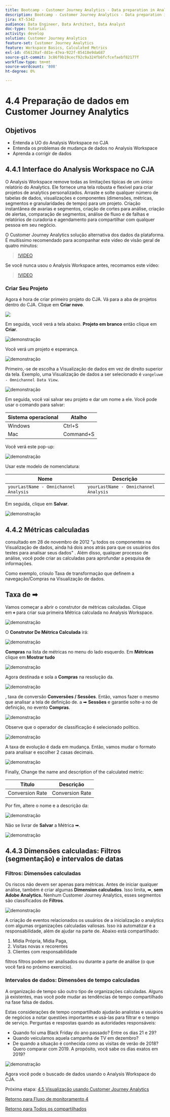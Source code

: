 ```yaml
---
title: Bootcamp - Customer Journey Analytics - Data preparation in Analysis Workspace - Brazil
description: Bootcamp - Customer Journey Analytics - Data preparation in Analysis Workspace - Brazil
jira: KT-5342
audience: Data Engineer, Data Architect, Data Analyst
doc-type: tutorial
activity: develop
solution: Customer Journey Analytics
feature-set: Customer Journey Analytics
feature: Workspace Basics, Calculated Metrics
exl-id: d56128af-dd1e-47ea-922f-85418e9da687
source-git-commit: 3c86f9b19cecf92c9a324fb6fcfcefaebf82177f
workflow-type: tm+mt
source-wordcount: '808'
ht-degree: 0%

---
```


# 4.4 Preparação de dados em Customer Journey Analytics

## Objetivos

- Entenda a UO do Analysis Workspace no CJA
- Entenda os problemas de mudança de dados no Analysis Workspace
- Aprenda a corrigir de dados

## 4.4.1 Interface do Analysis Workspace no CJA

O Analysis Workspace remove todas as limitações típicas de um único relatório do Analytics. Ele fornece uma tela robusta e flexível para criar projetos de analytics personalizados. Arraste e solte qualquer número de tabelas de dados, visualizações e componentes (dimensões, métricas, segmentos e granularidades de tempo) para um projeto. Criação instantânea de avarias e segmentos, criação de cortes para análise, criação de alertas, comparação de segmentos, análise de fluxo e de falhas e relatórios de curadoria e agendamento para compartilhar com qualquer pessoa em seu negócio.

O Customer Journey Analytics solução alternativa dos dados da plataforma. É muitíssimo recomendado para acompanhar este vídeo de visão geral de quatro minutos:

>[!VIDEO](https://video.tv.adobe.com/v/35109?quality=12&learn=on)

Se você nunca usou o Analysis Workspace antes, recomamos este vídeo:

>[!VIDEO](https://video.tv.adobe.com/v/26266?quality=12&learn=on)

### Criar Seu Projeto

Agora é hora de criar primeiro projeto do CJA. Vá para a aba de projetos dentro do CJA. Clique em **Criar novo**.

![](./images/prmenu.png)

Em seguida, você verá a tela abaixo. **Projeto em branco** então clique em **Criar**.

![demonstração](./images/prmenu1.png)

Você verá um projeto e esperança.

![demonstração](./images/premptyprojects.png)

Primeiro,-se de escolha a Visualização de dados em vez de direito superior da tela. Exemplo, uma Visualização de dados a ser selecionado é `vangeluwe - Omnichannel Data View`.

![demonstração](./images/prdv.png)

Em seguida, você vai salvar seu projeto e dar um nome a ele. Você pode usar o comando para salvar:

| Sistema operacional | Atalho |
| ----------------- |-------------| 
| Windows | Ctrl+S |
| Mac | Command+S |

Você verá este pop-up:

![demonstração](./images/prsave.png)

Usar este modelo de nomenclatura:

| Nome | Descrição |
| ----------------- |-------------| 
| `yourLastName - Omnichannel Analysis` | `yourLastName - Omnichannel Analysis` |

Em seguida, clique em **Salvar**.

![demonstração](./images/prsave2.png)

## 4.4.2 Métricas calculadas

consultado em 28 de novembro de 2012 &quot;µ todos os componentes na Visualização de dados, ainda há dois anos atrás para que os usuários dos testes para analisar seus dados&quot; . Além disso, qualquer processo de análise, você pode criar as calculadas para aprofundar a pesquisa de informações.

Como exemplo, crioulo Taxa de transformação que definem a navegação/Compras na Visualização de dados.

## Taxa de ➡

Vamos começar a abrir o construtor de métricas calculadas. Clique em **+** para criar sua primeira Métrica calculada no Analysis Workspace.

![demonstração](./images/pradd.png)

O **Construtor De Métrica Calculada** irá:

![demonstração](./images/prbuilder.png)

**Compras** na lista de métricas no menu do lado esquerdo. Em **Métricas** clique em **Mostrar tudo**

![demonstração](./images/calcbuildercr1.png)

Agora destinada e sola a **Compras** na resolução da.

![demonstração](./images/calcbuildercr2.png)

, taxa de conversão **Conversões / Sessões**. Então, vamos fazer o mesmo que analisar a tela de definição de. a ➡ **Sessões** e garantie solte-a no de definição, no evento **Compras**.

![demonstração](./images/calcbuildercr3.png)

Observe que o operador de classificação é selecionado político.

![demonstração](./images/calcbuildercr4.png)

A taxa de evolução é dada em mudança. Então, vamos mudar o formato para analisar e escolher 2 casas decimais.

![demonstração](./images/calcbuildercr5.png)

Finally, Change the name and description of the calculated metric:

| Título | Descrição |
| ----------------- |-------------| 
| Conversion Rate | Conversion Rate |

Por fim, altere o nome e a descrição da:

![demonstração](./images/calcbuildercr6.png)

Não se livrar de **Salvar** a Métrica ➡.

![demonstração](./images/pr9.png)

## 4.4.3 Dimensões calculadas: Filtros (segmentação) e intervalos de datas

### Filtros: Dimensões calculadas

Os riscos não devem ser apenas para métricas. Antes de iniciar qualquer análise, também é criar algumas **Dimension calculados**. Isso limita, ➡, **sem Adobe Analytics.** Nenhum Customer Journey Analytics, esses segmentos são classificados de **Filtros**.

![demonstração](./images/prfilters.png)

A criação de eventos relacionados os usuários de a inicialização o analytics com algumas organizações calculadas valiosas. Isso irá automatizar é a responsabilidade, além de ajudar na parte de. Abaixo está compartilhado:

1. Mídia Própria, Mídia Paga,
2. Visitas novas x recorentes
3. Clientes com responsabilidade

filtros filtros podem ser analisados ou durante a parte de análise (o que você fará no próximo exercício).

### Intervalos de dados: Dimensões de tempo calculadas

A organização de tempo são outro tipo de organizações calculadas. Alguns já existentes, mas você pode mudar as tendências de tempo compartilhado na fase falsa de dados.

Estas considerações de tempo compartilhado ajudarão analistas e usuários de negócios a notar questões importantes e usá-las para filtrar e o tempo de serviço. Perguntas e respostas quando as autoridades responsáveis:

- Quando foi uma Black Friday do ano passado? Entre os dias 21 e 29?
- Quando veiculamos aquela campanha de TV em dezembro?
- De quando a situação é conhecida como as visitas de verão de 2018? Quero comparar com 2019. A propósito, você sabe os dias exatos em 2019?

![demonstração](./images/timedimensions.png)

Agora você pode o buscado de dados usando o Analysis Workspace do CJA.

Próxima etapa: [4.5 Visualização usando Customer Journey Analytics](./ex5.md)

[Retorno para Fluxo de monitoramento 4](./uc4.md)

[Retorno para Todos os compartilhados](./../../overview.md)
